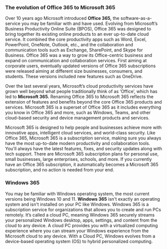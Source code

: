 ### The evolution of Office 365 to Microsoft 365

Over 10 years ago Microsoft introduced **Office 365,** the software-as-a-service you may be familiar with and have used. Evolving from Microsoft’s Business Productivity Online Suite (BPOS), Office 365 was designed to bring together its existing online products to an ever up-to-date cloud service. It combined the core productivity apps such as Word, Excel, PowerPoint, OneNote, Outlook, etc., and the collaboration and communication tools such as Exchange, SharePoint, and Skype for Business. Office 365 was a way to grow its Office-centric business and expand on communication and collaboration services. First aiming at corporate users, eventually updated versions of Office 365 subscriptions were released aiming at different size businesses, consumers, and students. These versions included new features such as OneDrive.

Over the last several years, Microsoft’s cloud productivity services have grown well beyond what people traditionally think of as ‘Office’, which has led to **Microsoft 365.** Renaming Office 365 to Microsoft 365 reflects the extension of features and benefits beyond the core Office 365 products and services. Microsoft 365 is a superset of Office 365 as it includes everything you know in Office 365 and more, such as Windows, Teams, and other cloud-based security and device management products and services.

Microsoft 365 is designed to help people and businesses achieve more with innovative apps, intelligent cloud services, and world-class security. Like Office 365, Microsoft 365 is a subscription service, making sure you always have the most up-to-date modern productivity and collaboration tools. You'll always have the latest features, fixes, and security updates along with tech support. There are Microsoft 365 subscription plans for personal use, small businesses, large enterprises, schools, and more. If you currently have an Office 365 subscription, it automatically becomes a Microsoft 365 subscription, and no action is needed from your end.

### Windows 365

You may be familiar with Windows operating system, the most current versions being Windows 10 and 11. **Windows 365** isn't exactly an operating system and isn't installed on your PC like Windows. Windows 365 is a subscription service for organizations that allows you to create and run PCs remotely. It’s called a cloud PC, meaning Windows 365 securely streams your personalized Windows desktop, apps, settings, and content from the cloud to any device. A cloud PC provides you with a virtualized computing experience where you can stream your Windows experience from the Microsoft cloud to any device. With a Cloud PC, Windows evolves from a device-based operating system (OS) to hybrid personalized computing.
